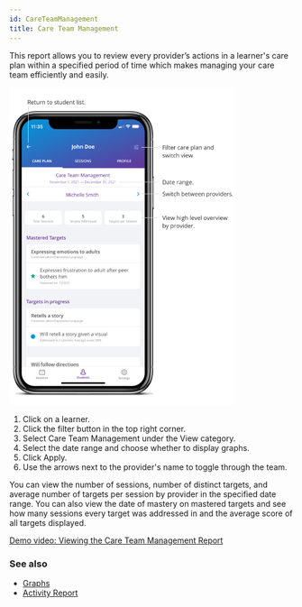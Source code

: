 ```yaml
---
id: CareTeamManagement
title: Care Team Management
---
```

This report allows you to review every provider’s actions in a learner's care plan within a specified period of time which makes managing your care team efficiently and easily.   

<img src="/img/CareTeamManagement.png" width="400" />

1. Click on a learner.
2. Click the filter button in the top right corner.
3. Select Care Team Management under the View category. 
4. Select the date range and choose whether to display graphs. 
5. Click Apply. 
6. Use the arrows next to the provider's name to toggle through the team. 

You can view the number of sessions, number of distinct targets, and average number of targets per session by provider in the specified date range. You can also view the date of mastery on mastered targets and see how many sessions every target was addressed in and the average score of all targets displayed. 

[Demo video: Viewing the Care Team Management Report](https://youtu.be/F_qO3Jz5LI8 "Title")

### See also
- [Graphs](CarePlan/Graphs.md)
- [Activity Report](Reports/ActivityReport.md)
